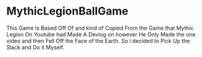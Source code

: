 # MythicLegionBallGame

This Game Is Based Off Of and kind of Copied From the Game that Mythic Legion On Youtube had Made A Devlog on however He Only Made the one video and then Fell Off the Face of the Earth. So i decided to Pick Up the Slack and Do it Myself.
